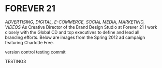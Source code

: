 <h1>FOREVER 21</h1>
<p><i>ADVERTISING, DIGITAL, E-COMMERCE, SOCIAL MEDIA, MARKETING, VIDEOS</i>
As Creative Director of the Brand Design Studio at Forever 21 I work closely with the Global CD and top executives to define and lead all branding efforts. Below are images from the Spring 2012 ad campaign
featuring Charlotte Free.

</p>
 
 version control testing commit 
 
 TESTING3
